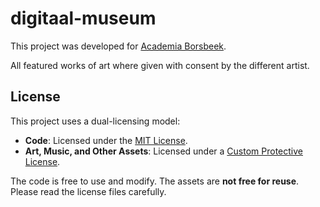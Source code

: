 # digitaal-museum

This project was developed for [Academia Borsbeek](https://academieborsbeek.stedelijkonderwijs.be/).

All featured works of art where given with consent by the different artist.

## License

This project uses a dual-licensing model:

- **Code**: Licensed under the [MIT License](./LICENSE).
- **Art, Music, and Other Assets**: Licensed under a [Custom Protective License](./ASSETS_LICENSE.txt).

The code is free to use and modify. The assets are **not free for reuse**. Please read the license files carefully.
